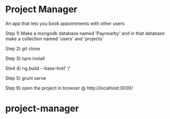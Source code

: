 # Project Manager
An app that lets you book appointments with other users

Step 1) Make a mongodb database named 'Paynearby' and in that database make a collection named 'users' and 'projects'

Step 2) git clone

Step 3) npm install

Ste4 4) ng build --base-href '/'

Step 5) grunt serve

Step 9) open the project in browser @ http://localhost:3000/
# project-manager
